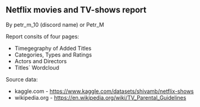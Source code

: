 ## Netflix movies and TV-shows report

By petr_m_10 (discord name) or Petr_M

Report consits of four pages:
- Timegegraphy of Added Titles
- Categories, Types and Ratings
- Actors and Directors
- Titles´ Wordcloud 

Source data:
- kaggle.com - https://www.kaggle.com/datasets/shivamb/netflix-shows
- wikipedia.org - https://en.wikipedia.org/wiki/TV_Parental_Guidelines